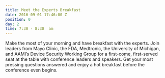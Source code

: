 ```yaml
---
title: Meet the Experts Breakfast
date: 2016-09-01 17:46:00 Z
position: 0
day: 2
time: 7:30 - 8:30  am
---
```


Make the most of your morning and have breakfast with the experts. Join leaders from Mayo Clinic, the FDA, Medtronic, the University of Michigan, and AAMI’s Device Security Working Group for a first-come, first-served seat at the table with conference leaders and speakers. Get your most pressing questions answered and enjoy a hot breakfast before the conference even begins.
